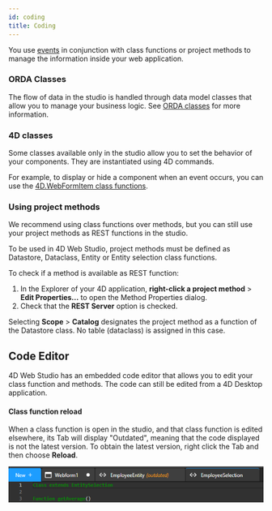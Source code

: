 ```yaml
---
id: coding
title: Coding
---
```


You use [events](design-webforms/events/configuring-event.md) in conjunction with class functions or project methods to manage the information inside your web application.

### ORDA Classes

The flow of data in the studio is handled through data model classes that allow you to manage your business logic. See [ORDA classes](https://developer.4d.com/docs/en/ORDA/ordaClasses.html) for more information.

### 4D classes

Some classes available only in the studio allow you to set the behavior of your components. They are instantiated using 4D commands.

For example, to display or hide a component when an event occurs, you can use the [4D.WebFormItem class functions](API/WebFormItemClass.md).

### Using project methods

We recommend using class functions over methods, but you can still use your project methods as REST functions in the studio.

To be used in 4D Web Studio, project methods must be defined as Datastore, Dataclass, Entity or Entity selection class functions. 

To check if a method is available as REST function: 
1. In the Explorer of your 4D application, **right-click a project method** > **Edit Properties...** to open the Method Properties dialog. 
2. Check that the **REST Server** option is checked.

Selecting **Scope** > **Catalog** designates the project method as a function of the Datastore class. No table (dataclass) is assigned in this case.

## Code Editor

4D Web Studio has an embedded code editor that allows you to edit your class function and methods. The code can still be edited from a 4D Desktop application. 

#### Class function reload

When a class function is open in the studio, and that class function is edited elsewhere, its Tab will display "Outdated", meaning that the code displayed is not the latest version. To obtain the latest version, right click the Tab and then choose **Reload**.

![code-editor](img/code-editor.png)